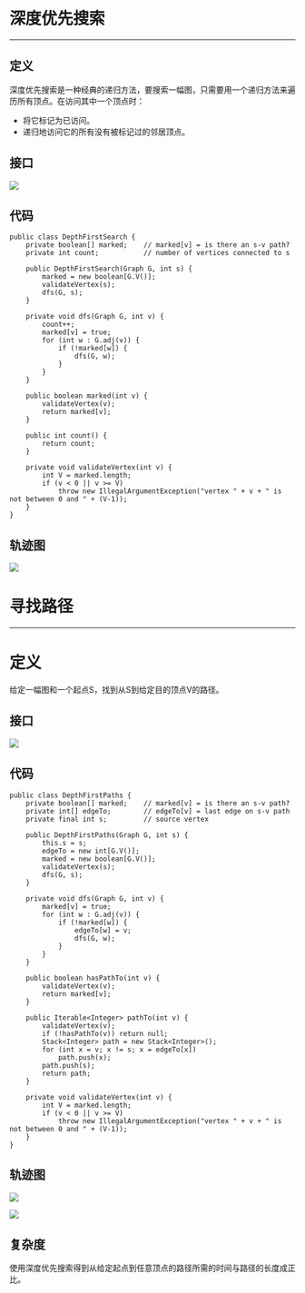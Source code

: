 # 深度优先搜索

---

## 定义

深度优先搜索是一种经典的递归方法，要搜索一幅图，只需要用一个递归方法来遍历所有顶点。在访问其中一个顶点时：

* 将它标记为已访问。
* 递归地访问它的所有没有被标记过的邻居顶点。

## 接口

![](/assets/graph/depthFirstSearch_interface1.png)

## 代码

```
public class DepthFirstSearch {
    private boolean[] marked;    // marked[v] = is there an s-v path?
    private int count;           // number of vertices connected to s

    public DepthFirstSearch(Graph G, int s) {
        marked = new boolean[G.V()];
        validateVertex(s);
        dfs(G, s);
    }

    private void dfs(Graph G, int v) {
        count++;
        marked[v] = true;
        for (int w : G.adj(v)) {
            if (!marked[w]) {
                dfs(G, w);
            }
        }
    }

    public boolean marked(int v) {
        validateVertex(v);
        return marked[v];
    }

    public int count() {
        return count;
    }

    private void validateVertex(int v) {
        int V = marked.length;
        if (v < 0 || v >= V)
            throw new IllegalArgumentException("vertex " + v + " is not between 0 and " + (V-1));
    }
}
```

## 轨迹图

![](/assets/graph/depthFirstSearch_trace1.png)

# 寻找路径

---

# 定义

给定一幅图和一个起点S，找到从S到给定目的顶点V的路径。

## 接口

![](/assets/graph/depthFirstSearch_interface2.png)

## 代码

```
public class DepthFirstPaths {
    private boolean[] marked;    // marked[v] = is there an s-v path?
    private int[] edgeTo;        // edgeTo[v] = last edge on s-v path
    private final int s;         // source vertex

    public DepthFirstPaths(Graph G, int s) {
        this.s = s;
        edgeTo = new int[G.V()];
        marked = new boolean[G.V()];
        validateVertex(s);
        dfs(G, s);
    }

    private void dfs(Graph G, int v) {
        marked[v] = true;
        for (int w : G.adj(v)) {
            if (!marked[w]) {
                edgeTo[w] = v;
                dfs(G, w);
            }
        }
    }

    public boolean hasPathTo(int v) {
        validateVertex(v);
        return marked[v];
    }

    public Iterable<Integer> pathTo(int v) {
        validateVertex(v);
        if (!hasPathTo(v)) return null;
        Stack<Integer> path = new Stack<Integer>();
        for (int x = v; x != s; x = edgeTo[x])
            path.push(x);
        path.push(s);
        return path;
    }

    private void validateVertex(int v) {
        int V = marked.length;
        if (v < 0 || v >= V)
            throw new IllegalArgumentException("vertex " + v + " is not between 0 and " + (V-1));
    }
}
```

## 轨迹图

![](/assets/graph/depthFirstSearch_trace2.png)

![](/assets/graph/depthFirstSearch_trace3.png)

## 复杂度

使用深度优先搜索得到从给定起点到任意顶点的路径所需的时间与路径的长度成正比。



